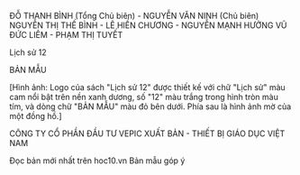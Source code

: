 ĐỖ THANH BÌNH (Tổng Chủ biên) - NGUYỄN VĂN NINH (Chủ biên)
NGUYỄN THỊ THẾ BÌNH - LÊ HIỀN CHƯƠNG - NGUYỄN MẠNH HƯỞNG
VŨ ĐỨC LIÊM - PHẠM THỊ TUYẾT

Lịch sử 12

BẢN MẪU

[Hình ảnh: Logo của sách "Lịch sử 12" được thiết kế với chữ "Lịch sử" màu cam nổi bật trên nền xanh dương, số "12" màu trắng trong hình tròn màu tím, và dòng chữ "BẢN MẪU" màu đỏ bên dưới. Phía sau là hình ảnh mờ của một đồng hồ.]

CÔNG TY CỔ PHẦN ĐẦU TƯ
VEPIC XUẤT BẢN - THIẾT BỊ GIÁO DỤC VIỆT NAM

Đọc bản mới nhất trên hoc10.vn                                Bản mẫu góp ý